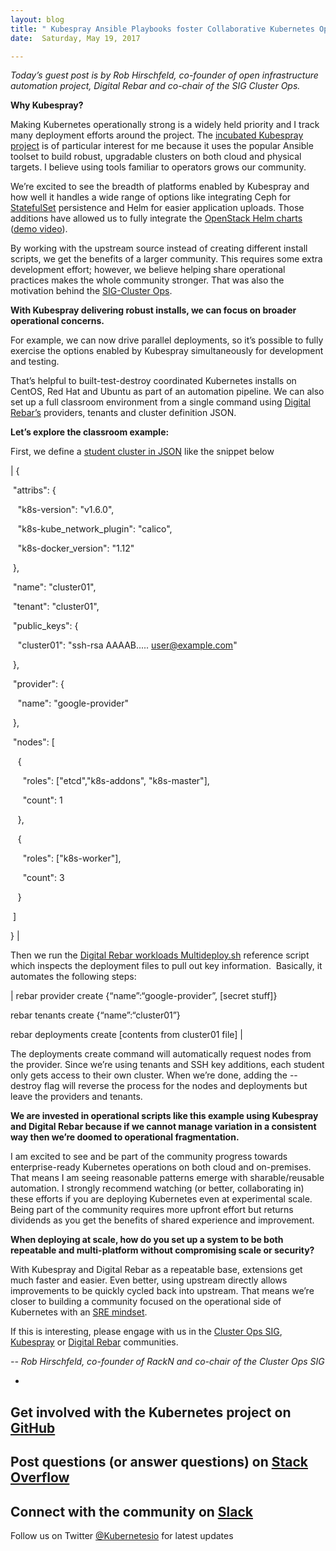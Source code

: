 ```yaml
---
layout: blog
title: " Kubespray Ansible Playbooks foster Collaborative Kubernetes Ops "
date:  Saturday, May 19, 2017 

---
```

_Today’s guest post is by Rob Hirschfeld, co-founder of open infrastructure automation project, Digital Rebar and co-chair of the SIG Cluster Ops. &nbsp;_  
  
**Why Kubespray?**  
  
Making Kubernetes operationally strong is a widely held priority and I track many deployment efforts around the project. The [incubated Kubespray project](https://github.com/kubernetes-incubator/kubespray) is of particular interest for me because it uses the popular Ansible toolset to build robust, upgradable clusters on both cloud and physical targets. I believe using tools familiar to operators grows our community.  
  
We’re excited to see the breadth of platforms enabled by Kubespray and how well it handles a wide range of options like integrating Ceph for [StatefulSet](https://kubernetes.io/docs/concepts/workloads/controllers/statefulset/) persistence and Helm for easier application uploads. Those additions have allowed us to fully integrate the [OpenStack Helm charts](https://github.com/att-comdev/openstack-helm) ([demo video](https://www.youtube.com/watch?v=wZ0vMrdx4a4&list=PLXPBeIrpXjfjabMbwYyDULOX3kZmlxEXK&index=2)).  
  
By working with the upstream source instead of creating different install scripts, we get the benefits of a larger community. This requires some extra development effort; however, we believe helping share operational practices makes the whole community stronger. That was also the motivation behind the [SIG-Cluster Ops](https://github.com/kubernetes/community/tree/master/sig-cluster-ops).  
  
**With Kubespray delivering robust installs, we can focus on broader operational concerns.**  
  
For example, we can now drive parallel deployments, so it’s possible to fully exercise the options enabled by Kubespray simultaneously for development and testing. &nbsp;  
  
That’s helpful to built-test-destroy coordinated Kubernetes installs on CentOS, Red Hat and Ubuntu as part of an automation pipeline. We can also set up a full classroom environment from a single command using [Digital Rebar’s](https://github.com/digitalrebar/digitalrebar) providers, tenants and cluster definition JSON.  
  
**Let’s explore the classroom example:**  
  
First, we define a [student cluster in JSON](https://github.com/digitalrebar/digitalrebar/blob/master/deploy/workloads/cluster/deploy-001.json) like the snippet below  
  

| 
{

 &nbsp;"attribs": {

 &nbsp;&nbsp;&nbsp;"k8s-version": "v1.6.0",

 &nbsp;&nbsp;&nbsp;"k8s-kube\_network\_plugin": "calico",

 &nbsp;&nbsp;&nbsp;"k8s-docker\_version": "1.12"

 &nbsp;},

 &nbsp;"name": "cluster01",

 &nbsp;"tenant": "cluster01",

 &nbsp;"public\_keys": { 

 &nbsp;&nbsp;&nbsp;"cluster01": "ssh-rsa AAAAB..... user@example.com"

 &nbsp;},

 &nbsp;"provider": { 

 &nbsp;&nbsp;&nbsp;"name": "google-provider"

 &nbsp;},

 &nbsp;"nodes": [

 &nbsp;&nbsp;&nbsp;{

 &nbsp;&nbsp;&nbsp;&nbsp;&nbsp;"roles": ["etcd","k8s-addons", "k8s-master"],

 &nbsp;&nbsp;&nbsp;&nbsp;&nbsp;"count": 1

 &nbsp;&nbsp;&nbsp;},

 &nbsp;&nbsp;&nbsp;{

 &nbsp;&nbsp;&nbsp;&nbsp;&nbsp;"roles": ["k8s-worker"],

 &nbsp;&nbsp;&nbsp;&nbsp;&nbsp;"count": 3

 &nbsp;&nbsp;&nbsp;}

 &nbsp;]

}
 |

  

Then we run the [Digital Rebar workloads Multideploy.sh](https://github.com/digitalrebar/digitalrebar/blob/master/deploy/workloads/multideploy.sh) reference script which inspects the deployment files to pull out key information. &nbsp;Basically, it automates the following steps:  
  

  

| 
rebar provider create {“name”:“google-provider”, [secret stuff]}

rebar tenants create {“name”:“cluster01”}

rebar deployments create [contents from cluster01 file]
 |

  

The deployments create command will automatically request nodes from the provider. Since we’re using tenants and SSH key additions, each student only gets access to their own cluster. When we’re done, adding the --destroy flag will reverse the process for the nodes and deployments but leave the providers and tenants.  
  
**We are invested in operational scripts like this example using Kubespray and Digital Rebar because if we cannot manage variation in a consistent way then we’re doomed to operational fragmentation. &nbsp;**  
  
I am excited to see and be part of the community progress towards enterprise-ready Kubernetes operations on both cloud and on-premises. That means I am seeing reasonable patterns emerge with sharable/reusable automation. I strongly recommend watching (or better, collaborating in) these efforts if you are deploying Kubernetes even at experimental scale. Being part of the community requires more upfront effort but returns dividends as you get the benefits of shared experience and improvement.  
  
**When deploying at scale, how do you set up a system to be both repeatable and multi-platform without compromising scale or security?**  
  
With Kubespray and Digital Rebar as a repeatable base, extensions get much faster and easier. Even better, using upstream directly allows improvements to be quickly cycled back into upstream. That means we’re closer to building a community focused on the operational side of Kubernetes with an [SRE mindset](https://rackn.com/sre).  
  
If this is interesting, please engage with us in the [Cluster Ops SIG](https://github.com/kubernetes/community/tree/master/sig-cluster-ops), [Kubespray](https://github.com/kubernetes-incubator/kubespray)&nbsp;or [Digital Rebar](http://rebar.digital/) communities.&nbsp;  
  
  
_-- Rob Hirschfeld, co-founder of RackN and co-chair of the Cluster Ops SIG_

  

  

- 
Get involved with the Kubernetes project on [GitHub](https://github.com/kubernetes/kubernetes) 
- 
Post questions (or answer questions) on [Stack Overflow](http://stackoverflow.com/questions/tagged/kubernetes) 
- 
Connect with the community on [Slack](http://slack.k8s.io/)
- 
Follow us on Twitter [@Kubernetesio](https://twitter.com/kubernetesio) for latest updates

  


